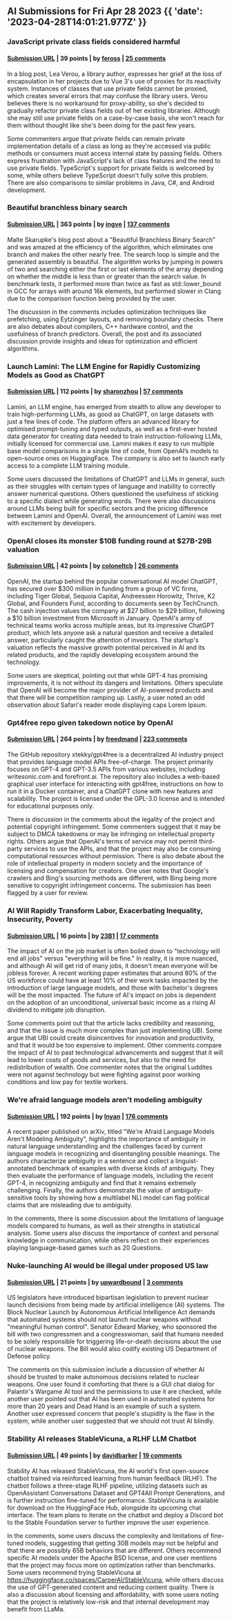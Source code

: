 ## AI Submissions for Fri Apr 28 2023 {{ 'date': '2023-04-28T14:01:21.977Z' }}

### JavaScript private class fields considered harmful

#### [Submission URL](https://lea.verou.me/2023/04/private-fields-considered-harmful/) | 39 points | by [feross](https://news.ycombinator.com/user?id=feross) | [25 comments](https://news.ycombinator.com/item?id=35747480)

In a blog post, Lea Verou, a library author, expresses her grief at the loss of encapsulation in her projects due to Vue 3's use of proxies for its reactivity system. Instances of classes that use private fields cannot be proxied, which creates several errors that may confuse the library users. Verou believes there is no workaround for proxy-ability, so she's decided to gradually refactor private class fields out of her existing libraries. Although she may still use private fields on a case-by-case basis, she won't reach for them without thought like she's been doing for the past few years.

Some commenters argue that private fields can remain private implementation details of a class as long as they're accessed via public methods or consumers must access internal state by passing fields. Others express frustration with JavaScript's lack of class features and the need to use private fields. TypeScript's support for private fields is welcomed by some, while others believe TypeScript doesn't fully solve this problem. There are also comparisons to similar problems in Java, C#, and Android development.

### Beautiful branchless binary search

#### [Submission URL](https://probablydance.com/2023/04/27/beautiful-branchless-binary-search/) | 363 points | by [ingve](https://news.ycombinator.com/user?id=ingve) | [137 comments](https://news.ycombinator.com/item?id=35737862)

Malte Skarupke's blog post about a "Beautiful Branchless Binary Search" and was amazed at the efficiency of the algorithm, which eliminates one branch and makes the other nearly free. The search loop is simple and the generated assembly is beautiful. The algorithm works by jumping in powers of two and searching either the first or last elements of the array depending on whether the middle is less than or greater than the search value. In benchmark tests, it performed more than twice as fast as std::lower_bound in GCC for arrays with around 16k elements, but performed slower in Clang due to the comparison function being provided by the user.

The discussion in the comments includes optimization techniques like prefetching, using Eytzinger layouts, and removing boundary checks. There are also debates about compilers, C++ hardware control, and the usefulness of branch predictors. Overall, the post and its associated discussion provide insights and ideas for optimization and efficient algorithms.

### Launch Lamini: The LLM Engine for Rapidly Customizing Models as Good as ChatGPT

#### [Submission URL](https://lamini.ai/blog/introducing-lamini) | 112 points | by [sharonzhou](https://news.ycombinator.com/user?id=sharonzhou) | [57 comments](https://news.ycombinator.com/item?id=35743664)

Lamini, an LLM engine, has emerged from stealth to allow any developer to train high-performing LLMs, as good as ChatGPT, on large datasets with just a few lines of code. The platform offers an advanced library for optimised prompt-tuning and typed outputs, as well as a first-ever hosted data generator for creating data needed to train instruction-following LLMs, initially licensed for commercial use. Lamini makes it easy to run multiple base model comparisons in a single line of code, from OpenAI’s models to open-source ones on HuggingFace. The company is also set to launch early access to a complete LLM training module.

Some users discussed the limitations of ChatGPT and LLMs in general, such as their struggles with certain types of language and inability to correctly answer numerical questions. Others questioned the usefulness of sticking to a specific dialect while generating words. There were also discussions around LLMs being built for specific sectors and the pricing difference between Lamini and OpenAI. Overall, the announcement of Lamini was met with excitement by developers.

### OpenAI closes its monster $10B funding round at $27B-29B valuation

#### [Submission URL](https://techcrunch.com/2023/04/28/openai-funding-valuation-chatgpt/) | 42 points | by [coloneltcb](https://news.ycombinator.com/user?id=coloneltcb) | [26 comments](https://news.ycombinator.com/item?id=35748540)

OpenAI, the startup behind the popular conversational AI model ChatGPT, has secured over $300 million in funding from a group of VC firms, including Tiger Global, Sequoia Capital, Andreessen Horowitz, Thrive, K2 Global, and Founders Fund, according to documents seen by TechCrunch. The cash injection values the company at $27 billion to $29 billion, following a $10 billion investment from Microsoft in January. OpenAI's army of technical teams works across multiple areas, but its impressive ChatGPT product, which lets anyone ask a natural question and receive a detailed answer, particularly caught the attention of investors. The startup's valuation reflects the massive growth potential perceived in AI and its related products, and the rapidly developing ecosystem around the technology.

Some users are skeptical, pointing out that while GPT-4 has promising improvements, it is not without its dangers and limitations. Others speculate that OpenAI will become the major provider of AI-powered products and that there will be competition ramping up. Lastly, a user noted an odd observation about Safari's reader mode displaying caps Lorem Ipsum.

### Gpt4free repo given takedown notice by OpenAI

#### [Submission URL](https://github.com/xtekky/gpt4free) | 264 points | by [freedmand](https://news.ycombinator.com/user?id=freedmand) | [223 comments](https://news.ycombinator.com/item?id=35740836)

The GitHub repository xtekky/gpt4free is a decentralized AI industry project that provides language model APIs free-of-charge. The project primarily focuses on GPT-4 and GPT-3.5 APIs from various websites, including writesonic.com and forefront.ai. The repository also includes a web-based graphical user interface for interacting with gpt4free, instructions on how to run it in a Docker container, and a ChatGPT clone with new features and scalability. The project is licensed under the GPL-3.0 license and is intended for educational purposes only.

There is discussion in the comments about the legality of the project and potential copyright infringement. Some commenters suggest that it may be subject to DMCA takedowns or may be infringing on intellectual property rights. Others argue that OpenAI's terms of service may not permit third-party services to use the APIs, and that the project may also be consuming computational resources without permission. There is also debate about the role of intellectual property in modern society and the importance of licensing and compensation for creators. One user notes that Google's crawlers and Bing's sourcing methods are different, with Bing being more sensitive to copyright infringement concerns. The submission has been flagged by a user for review.

### AI Will Rapidly Transform Labor, Exacerbating Inequality, Insecurity, Poverty

#### [Submission URL](https://www.scottsantens.com/ai-will-rapidly-transform-the-labor-market-exacerbating-inequality-insecurity-and-poverty/) | 16 points | by [23B1](https://news.ycombinator.com/user?id=23B1) | [17 comments](https://news.ycombinator.com/item?id=35749306)

The impact of AI on the job market is often boiled down to "technology will end all jobs" versus "everything will be fine." In reality, it is more nuanced, and although AI will get rid of many jobs, it doesn't mean everyone will be jobless forever. A recent working paper estimates that around 80% of the US workforce could have at least 10% of their work tasks impacted by the introduction of large language models, and those with bachelor's degrees will be the most impacted. The future of AI's impact on jobs is dependent on the adoption of an unconditional, universal basic income as a rising AI dividend to mitigate job disruption.

Some comments point out that the article lacks credibility and reasoning, and that the issue is much more complex than just implementing UBI. Some argue that UBI could create disincentives for innovation and productivity, and that it would be too expensive to implement. Other comments compare the impact of AI to past technological advancements and suggest that it will lead to lower costs of goods and services, but also to the need for redistribution of wealth. One commenter notes that the original Luddites were not against technology but were fighting against poor working conditions and low pay for textile workers.

### We're afraid language models aren't modeling ambiguity

#### [Submission URL](https://arxiv.org/abs/2304.14399) | 192 points | by [lnyan](https://news.ycombinator.com/user?id=lnyan) | [176 comments](https://news.ycombinator.com/item?id=35737397)

A recent paper published on arXiv, titled "We're Afraid Language Models Aren't Modeling Ambiguity", highlights the importance of ambiguity in natural language understanding and the challenges faced by current language models in recognizing and disentangling possible meanings. The authors characterize ambiguity in a sentence and collect a linguist-annotated benchmark of examples with diverse kinds of ambiguity. They then evaluate the performance of language models, including the recent GPT-4, in recognizing ambiguity and find that it remains extremely challenging. Finally, the authors demonstrate the value of ambiguity-sensitive tools by showing how a multilabel NLI model can flag political claims that are misleading due to ambiguity.

In the comments, there is some discussion about the limitations of language models compared to humans, as well as their strengths in statistical analysis. Some users also discuss the importance of context and personal knowledge in communication, while others reflect on their experiences playing language-based games such as 20 Questions.

### Nuke-launching AI would be illegal under proposed US law

#### [Submission URL](https://arstechnica.com/information-technology/2023/04/nuke-launching-ai-would-be-illegal-under-proposed-us-law/) | 21 points | by [upwardbound](https://news.ycombinator.com/user?id=upwardbound) | [3 comments](https://news.ycombinator.com/item?id=35744974)

US legislators have introduced bipartisan legislation to prevent nuclear launch decisions from being made by artificial intelligence (AI) systems. The Block Nuclear Launch by Autonomous Artificial Intelligence Act demands that automated systems should not launch nuclear weapons without "meaningful human control". Senator Edward Markey, who sponsored the bill with two congressmen and a congresswoman, said that humans needed to be solely responsible for triggering life-or-death decisions about the use of nuclear weapons. The Bill would also codify existing US Department of Defense policy. 

The comments on this submission include a discussion of whether AI should be trusted to make autonomous decisions related to nuclear weapons. One user found it comforting that there is a GUI chat dialog for Palantir's Wargame AI tool and the permissions to use it are checked, while another user pointed out that AI has been used in automated systems for more than 20 years and Dead Hand is an example of such a system. Another user expressed concern that people's stupidity is the flaw in the system, while another user suggested that we should not trust AI blindly.

### Stability AI releases StableVicuna, a RLHF LLM Chatbot

#### [Submission URL](https://stability.ai/blog/stablevicuna-open-source-rlhf-chatbot) | 49 points | by [davidbarker](https://news.ycombinator.com/user?id=davidbarker) | [19 comments](https://news.ycombinator.com/item?id=35745682)

Stability AI has released StableVicuna, the AI world's first open-source chatbot trained via reinforced learning from human feedback (RLHF). The chatbot follows a three-stage RLHF pipeline, utilizing datasets such as OpenAssistant Conversations Dataset and GPT4All Prompt Generations, and is further instruction fine-tuned for performance. StableVicuna is available for download on the HuggingFace Hub, alongside its upcoming chat interface. The team plans to iterate on the chatbot and deploy a Discord bot to the Stable Foundation server to further improve the user experience.

In the comments, some users discuss the complexity and limitations of fine-tuned models, suggesting that getting 30B models may not be helpful and that there are possibly 65B behaviors that are different. Others recommend specific AI models under the Apache BSD license, and one user mentions that the project may focus more on optimization rather than benchmarks. Some users recommend trying StableVicuna at https://huggingface.co/spaces/CarperAI/StableVicuna, while others discuss the use of GPT-generated content and reducing content quality. There is also a discussion about licensing and affordability, with some users noting that the project is relatively low-risk and that internal development may benefit from LLaMa.

